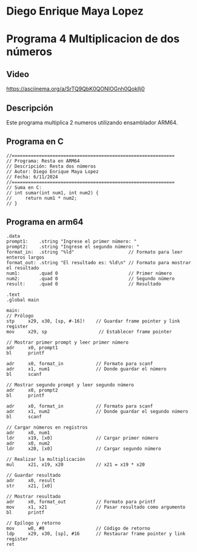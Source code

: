 # Diego Enrique Maya Lopez
# Programa 4 Multiplicacion de dos números

## Video
https://asciinema.org/a/SrTQ9QbK0QONIOGnh0Qokllj0

## Descripción
Este programa multiplica 2 numeros utilizando ensamblador ARM64.

## Programa en C

    //============================================================
    // Programa: Resta en ARM64
    // Descripción: Resta dos números 
    // Autor: Diego Enrique Maya Lopez
    // Fecha: 6/11/2024
    //============================================================
    // Suma en C:
    // int sumar(int num1, int num2) {
    //     return num1 * num2;
    // }
## Programa en arm64
    
    .data
    prompt1:    .string "Ingrese el primer número: "
    prompt2:    .string "Ingrese el segundo número: "
    format_in:  .string "%ld"                    // Formato para leer enteros largos
    format_out: .string "El resultado es: %ld\n" // Formato para mostrar el resultado
    num1:       .quad 0                          // Primer número
    num2:       .quad 0                          // Segundo número
    result:     .quad 0                          // Resultado

    .text
    .global main

    main:
    // Prólogo
    stp     x29, x30, [sp, #-16]!    // Guardar frame pointer y link register
    mov     x29, sp                   // Establecer frame pointer

    // Mostrar primer prompt y leer primer número
    adr     x0, prompt1
    bl      printf

    adr     x0, format_in            // Formato para scanf
    adr     x1, num1                 // Donde guardar el número
    bl      scanf

    // Mostrar segundo prompt y leer segundo número
    adr     x0, prompt2
    bl      printf

    adr     x0, format_in            // Formato para scanf
    adr     x1, num2                 // Donde guardar el segundo número
    bl      scanf

    // Cargar números en registros
    adr     x0, num1
    ldr     x19, [x0]                // Cargar primer número
    adr     x0, num2
    ldr     x20, [x0]                // Cargar segundo número

    // Realizar la multiplicación
    mul     x21, x19, x20            // x21 = x19 * x20

    // Guardar resultado
    adr     x0, result
    str     x21, [x0]

    // Mostrar resultado
    adr     x0, format_out           // Formato para printf
    mov     x1, x21                  // Pasar resultado como argumento
    bl      printf

    // Epílogo y retorno
    mov     w0, #0                   // Código de retorno
    ldp     x29, x30, [sp], #16      // Restaurar frame pointer y link register
    ret
